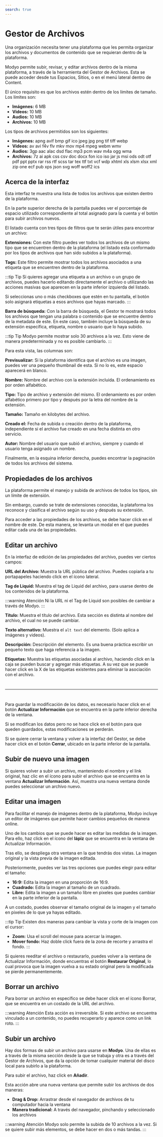 ```yaml
---
search: true
---
```


# Gestor de Archivos

Una organización necesita tener una plataforma que les permita organizar los archivos y documentos de contenido que se requieran dentro de la plataforma.

Modyo permite subir, revisar, y editar archivos dentro de la misma plataforma, a través de la herramienta del Gestor de Archivos. Esta se puede acceder desde tus Espacios, Sitios, o en el menú lateral dentro de Content. 

El único requisito es que los archivos estén dentro de los límites de tamaño. Los límites son:

- **Imágenes:** 6 MB
- **Videos:** 10 MB
- **Audios:** 10 MB
- **Archivos:** 10 MB

Los tipos de archivos permitidos son los siguientes:

- **Imágenes:** apng avif bmp gif ico jpeg jpg png tif tiff webp
- **Videos:** av avi f4v flv mkv mov mp4 mpeg webm wmv
- **Audios:** 3gp aac alac dsd flac mp3 pcm wav m4a ogg wma
- **Archivos:** 7z ai apk css csv doc docx fon ico iso jar js msi ods odt otf pdf ppt pptx rar rss rtf scss tar tex ttf txt vcf wdp xhtml xls xlsm xlsx xml zip one ecf pub xps json svg woff woff2 ics


## Acerca de la interfaz

Esta interfaz te muestra una lista de todos los archivos que existen dentro de la plataforma.

En la parte superior derecha de la pantalla puedes ver el porcentaje de espacio utilizado correspondiente al total asignado para la cuenta y el botón para subir archivos nuevos.

El listado cuenta con tres tipos de filtros que te serán útiles para encontrar un archivo:

**Extensiones:** Con este filtro puedes ver todos los archivos de un mismo tipo que se encuentren dentro de la plataforma (el listado esta conformado por los tipos de archivos que han sido subidos a la plataforma).

**Tags:** Este filtro permite mostrar todos los archivos asociados a una etiqueta que se encuentren dentro de la plataforma.

:::tip Tip
Si quieres agregar una etiqueta a un archivo o un grupo de archivos, puedes hacerlo editando directamente el archivo o utilizando las acciones masivas que aparecen en la parte inferior izquierda del listado. 

Si seleccionas uno o más checkboxes que estén en tu pantalla, el botón solo asignará etiquetas a esos archivos que hayas marcado.
:::

**Barra de búsqueda:** Con la barra de búsqueda, el Gestor te mostrará todos los archivos que tengan una palabra o contenido que se encuentre dentro de la metadata de este. En este caso, también incluye la búsqueda de su extensión específica, etiqueta, nombre o usuario que lo haya subido.

:::tip Tip
Modyo permite mostrar solo 30 archivos a la vez. Esto viene de manera predeterminada y no es posible cambiarlo.
:::

Para esta vista, las columnas son:

**Previsualizar:** Si la plataforma identifica que el archivo es una imagen, puedes ver una pequeño thumbnail de esta. Si no lo es, este espacio aparecerá en blanco.

**Nombre:** Nombre del archivo con la extensión incluida. El ordenamiento es por orden alfabético.

**Tipo:** Tipo de archivo y extensión del mismo. El ordenamiento es por orden alfabético primero por tipo y después por la letra del nombre de la extensión.

**Tamaño:** Tamaño en kilobytes del archivo.

**Creado el:** Fecha de subida o creación dentro de la plataforma, independiente si el archivo fue creado en una fecha distinta en otro servicio.

**Autor:** Nombre del usuario que subió el archivo, siempre y cuando el usuario tenga asignado un nombre.

Finalmente, en la esquina inferior derecha, puedes encontrar la paginación de todos los archivos del sistema.


## Propiedades de los archivos
La plataforma permite el manejo y subida de archivos de todos los tipos, sin un límite de extensión.

Sin embargo, cuando se trate de extensiones conocidas, la plataforma los reconoce y clasifica el archivo según su uso y después su extensión.

Para acceder a las propiedades de los archivos, se debe hacer click en el nombre de este. De esta manera, se levanta un modal en el que puedes editar cada una de las propiedades.

## Editar un archivo
En la interfaz de edición de las propiedades del archivo, puedes ver ciertos campos:

**URL del Archivo:** Muestra la URL pública del archivo. Puedes copiarla a tu portapapeles haciendo click en el ícono lateral.

**Tag de Liquid:** Muestra el tag de Liquid del archivo, para usarse dentro de los contenidos de la plataforma.

:::warning Atención
Ni la URL ni el Tag de Liquid son posibles de cambiar a través de Modyo.
:::

**Título:** Muestra el título del archivo. Esta sección es distinta al nombre del archivo, el cual no se puede cambiar.

**Texto alternativo:** Muestra el ```alt text``` del elemento. (Solo aplica a imágenes y videos).

**Descripción:** Descripción del elemento. Es una buena práctica escribir un pequeño texto que haga referencia a la imagen.

**Etiquetas:** Muestra las etiquetas asociadas al archivo, haciendo click en la caja se pueden buscar y agregar más etiquetas. A su vez que se puede hacer click en la X de las etiquetas existentes para eliminar la asociación con el archivo.

<hr style="margin: 40px 0;" />

Para guardar la modificación de los datos, es necesario hacer click en el botón **Actualizar Información** que se encuentra en la parte inferior derecha de la ventana. 

Si se modifican los datos pero no se hace click en el botón para que queden guardados, estas modificaciones se perderán.

Si se quiere cerrar la ventana y volver a la interfaz del Gestor, se debe hacer click en el botón **Cerrar**, ubicado en la parte inferior de la pantalla.

## Subir de nuevo una imagen

Si quieres volver a subir un archivo, manteniendo el nombre y el link original, haz clic en el ícono para subir el archivo que se encuentra en la ventana **Actualizar Información**. Así, muestra una nueva ventana donde puedes seleccionar un archivo nuevo.

## Editar una imagen

Para facilitar el manejo de imágenes dentro de la plataforma, Modyo incluye un editor de imágenes que permite hacer cambios pequeños de manera online.

Uno de los cambios que se puede hacer es editar las medidas de la imagen. Para ello, haz click en el ícono del **lápiz** que se encuentra en la ventana de Actualizar Información.

Tras ello, se despliega otra ventana en la que tendrás dos vistas. La imagen original y la vista previa de la imagen editada.

Posteriormente, puedes ver las tres opciones que puedes elegir para editar el tamaño:

- **16:9:** Edita la imagen en una proporción de 16:9.
- **Cuadrado:** Edita la imagen al tamaño de un cuadrado.
- **Libre:** Edita la imagen a un tamaño libre en pixeles que puedes cambiar en la parte inferior de la pantalla.

A un costado, puedes observar el tamaño original de la imagen y el tamaño en pixeles de lo que ya hayas editado.

:::tip Tip
Existen dos maneras para cambiar la vista y corte de la imagen con el cursor:

- **Zoom:** Usa el scroll del mouse para acercar la imagen.
- **Mover fondo:** Haz doble click fuera de la zona de recorte y arrastra el fondo.
:::

Si quieres reeditar el archivo o restaurarlo, puedes volver a la ventana de Actualizar Información, donde encuentras el botón **Restaurar Original**, lo cual provoca que la imagen vuelva a su estado original pero la modificada se pierde permanentemente.

## Borrar un archivo

Para borrar un archivo en específico se debe hacer click en el ícono Borrar, que se encuentra en un costado de la URL del archivo.

:::warning Atención
Esta acción es irreversible. Si este archivo se encuentra vinculado a un contenido, no puedes recuperarlo y aparece como un link roto.
:::

## Subir un archivo

Hay dos formas de subir un archivo para usarse en **Modyo**. Una de ellas es a través de la misma sección desde la que se trabaja y otra es a través del Gestor de Archivos, que da la opción de tomar cualquier material del disco local para subirlo a la plataforma.

Para subir el archivo, haz click en **Añadir**.

Esta acción abre una nueva ventana que permite subir los archivos de dos maneras:

- **Drag & Drop:** Arrastrar desde el navegador de archivos de tu computador hacia la ventana
- **Manera tradicional:** A través del navegador, pinchando y seleccionado los archivos

:::warning Atención
Modyo solo permite la subida de 10 archivos a la vez. Si se quiere subir más elementos, se debe hacer en dos o más tandas.
:::
